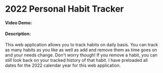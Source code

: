 # 2022 Personal Habit Tracker
#### Video Demo:  <URL HERE>
#### Description:
This web application allows you to track habits on daily basis.
You can track as many habits as you like as well as add and remove them as time goes on and your needs change.
Don't worry though! If you remove a habit, you can still look back on your tracked history of that habit.
I have preloaded all dates for the 2022 calendar year for this web application. 
